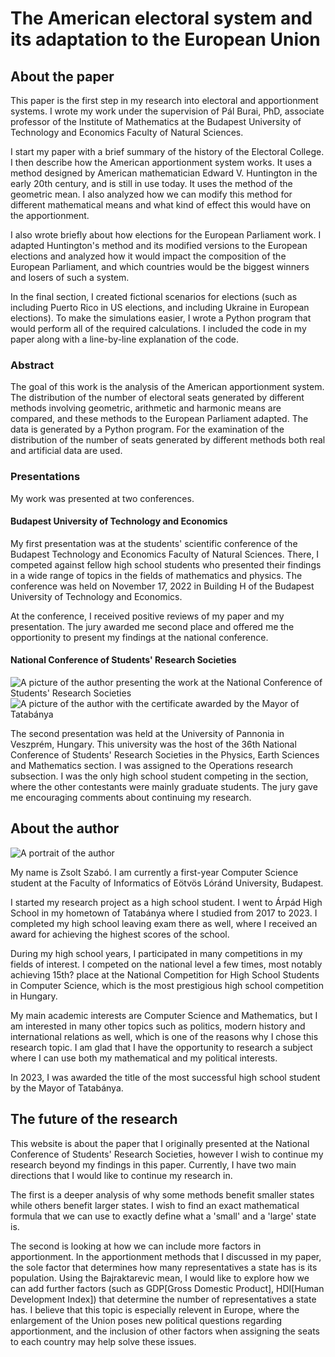 # The American electoral system and its adaptation to the European Union

## About the paper
This paper is the first step in my research into electoral and apportionment systems. I wrote my work under the supervision of Pál Burai, PhD, associate professor of the Institute of Mathematics at the Budapest University of Technology and Economics Faculty of Natural Sciences.

I start my paper with a brief summary of the history of the Electoral College. I then describe how the American apportionment system works. It uses a method designed by American mathematician Edward V. Huntington in the early 20th century, and is still in use today. It uses the method of the geometric mean. I also analyzed how we can modify this method for different mathematical means and what kind of effect this would have on the apportionment.

I also wrote briefly about how elections for the European Parliament work. I adapted Huntington's method and its modified versions to the European elections and analyzed how it would impact the composition of the European Parliament, and which countries would be the biggest winners and losers of such a system.

In the final section, I created fictional scenarios for elections (such as including Puerto Rico in US elections, and including Ukraine in European elections). To make the simulations easier, I wrote a Python program that would perform all of the required calculations. I included the code in my paper along with a line-by-line explanation of the code.

### Abstract
The goal of this work is the analysis of the American apportionment system. The distribution of the number of electoral seats generated by different methods involving geometric, arithmetic and harmonic means are compared, and these methods to the European Parliament adapted. The data is generated by a Python program. For the examination of the distribution of the number of seats generated by different methods both real and artificial data are used.

### Presentations
My work was presented at two conferences.

#### Budapest University of Technology and Economics
My first presentation was at the students' scientific conference of the Budapest Technology and Economics Faculty of Natural Sciences. There, I competed against fellow high school students who presented their findings in a wide range of topics in the fields of mathematics and physics.
The conference was held on November 17, 2022 in Building H of the Budapest University of Technology and Economics.

At the conference, I received positive reviews of my paper and my presentation. The jury awarded me second place and offered me the opportionity to present my findings at the national conference.

#### National Conference of Students' Research Societies
![A picture of the author presenting the work at the National Conference of Students' Research Societies](img/otdk.jpg)
![A picture of the author with the certificate awarded by the Mayor of Tatabánya](img/award.jpg)

The second presentation was held at the University of Pannonia in Veszprém, Hungary. This university was the host of the 36th National Conference of Students' Research Societies in the Physics, Earth Sciences and Mathematics section. I was assigned to the Operations research subsection. I was the only high school student competing in the section, where the other contestants were mainly graduate students. The jury gave me encouraging comments about continuing my research.

## About the author
![A portrait of the author](img/portrait.jpeg)

My name is Zsolt Szabó. I am currently a first-year Computer Science student at the Faculty of Informatics of Eötvös Lóránd University, Budapest. 

I started my research project as a high school student. I went to Árpád High School in my hometown of Tatabánya where I studied from 2017 to 2023. I completed my high school leaving exam there as well, where I received an award for achieving the highest scores of the school.

During my high school years, I participated in many competitions in my fields of interest. I competed on the national level a few times, most notably achieving 15th? place at the National Competition for High School Students in Computer Science, which is the most prestigious high school competition in Hungary.

My main academic interests are Computer Science and Mathematics, but I am interested in many other topics such as politics, modern history and international relations as well, which is one of the reasons why I chose this research topic. I am glad that I have the opportunity to research a subject where I can use both my mathematical and my political interests.

In 2023, I was awarded the title of the most successful high school student by the Mayor of Tatabánya.

## The future of the research
This website is about the paper that I originally presented at the National Conference of Students' Research Societies, however I wish to continue my research beyond my findings in this paper. Currently, I have two main directions that I would like to continue my research in.

The first is a deeper analysis of why some methods benefit smaller states while others benefit larger states. I wish to find an exact mathematical formula that we can use to exactly define what a 'small' and a 'large' state is.

The second is looking at how we can include more factors in apportionment. In the apportionment methods that I discussed in my paper, the sole factor that determines how many representatives a state has is its population. Using the Bajraktarevic mean, I would like to explore how we can add further factors (such as GDP[Gross Domestic Product], HDI[Human Development Index]) that determine the number of representatives a state has. I believe that this topic is especially relevent in Europe, where the enlargement of the Union poses new political questions regarding apportionment, and the inclusion of other factors when assigning the seats to each country may help solve these issues.